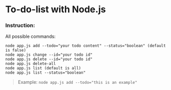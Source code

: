 # To-do-list with Node.js


### Instruction:
All possible commands:
```
node app.js add --todo="your todo content" --status="boolean" (default is false) 
node app.js change --id="your todo id"
node app.js delete --id="your todo id"
node app.js delete-all
node app.js list (default is all)
node app.js list --status="boolean" 
```

> Example: ```node app.js add --todo="this is an example"```

